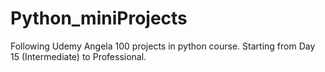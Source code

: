 # Python_miniProjects
Following Udemy Angela 100 projects in python course. Starting from Day 15 (Intermediate) to Professional.
